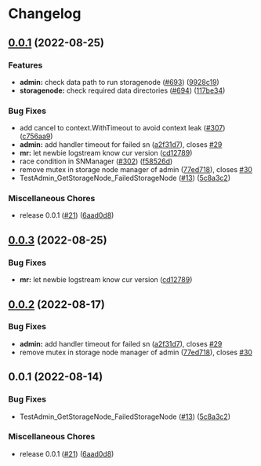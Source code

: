 # Changelog

## [0.0.1](https://github.com/ijsong/varlog/compare/v0.0.3...v0.0.1) (2022-08-25)


### Features

* **admin:** check data path to run storagenode ([#693](https://github.com/ijsong/varlog/issues/693)) ([9928c19](https://github.com/ijsong/varlog/commit/9928c19538c20b8f96248086cd928fff66cf02b0))
* **storagenode:** check required data directories ([#694](https://github.com/ijsong/varlog/issues/694)) ([117be34](https://github.com/ijsong/varlog/commit/117be34bcbc4f7da69dcc54468b55eef7e8ca4aa))


### Bug Fixes

* add cancel to context.WithTimeout to avoid context leak ([#307](https://github.com/ijsong/varlog/issues/307)) ([c756aa9](https://github.com/ijsong/varlog/commit/c756aa9c176b72246c81a2993fbd8a7bede5cd2d))
* **admin:** add handler timeout for failed sn ([a2f31d7](https://github.com/ijsong/varlog/commit/a2f31d7b7b43a8522dd513ac824d040a6f515217)), closes [#29](https://github.com/ijsong/varlog/issues/29)
* **mr:** let newbie logstream know cur version ([cd12789](https://github.com/ijsong/varlog/commit/cd12789f91fe1e4d17b14a8636535612a3fc793b))
* race condition in SNManager ([#302](https://github.com/ijsong/varlog/issues/302)) ([f58526d](https://github.com/ijsong/varlog/commit/f58526d0e7a05204138668968c659b6cbf7f0832))
* remove mutex in storage node manager of admin ([77ed718](https://github.com/ijsong/varlog/commit/77ed7188883b488c48c89812548e9c6f5c889649)), closes [#30](https://github.com/ijsong/varlog/issues/30)
* TestAdmin_GetStorageNode_FailedStorageNode ([#13](https://github.com/ijsong/varlog/issues/13)) ([5c8a3c2](https://github.com/ijsong/varlog/commit/5c8a3c234032e3bf647d2a5d10c9916c215a6d9b))


### Miscellaneous Chores

* release 0.0.1 ([#21](https://github.com/ijsong/varlog/issues/21)) ([6aad0d8](https://github.com/ijsong/varlog/commit/6aad0d80d7f3c00092d44bbcdad7730e6e956870))

## [0.0.3](https://github.com/kakao/varlog/compare/v0.0.2...v0.0.3) (2022-08-25)


### Bug Fixes

* **mr:** let newbie logstream know cur version ([cd12789](https://github.com/kakao/varlog/commit/cd12789f91fe1e4d17b14a8636535612a3fc793b))

## [0.0.2](https://github.com/kakao/varlog/compare/v0.0.1...v0.0.2) (2022-08-17)


### Bug Fixes

* **admin:** add handler timeout for failed sn ([a2f31d7](https://github.com/kakao/varlog/commit/a2f31d7b7b43a8522dd513ac824d040a6f515217)), closes [#29](https://github.com/kakao/varlog/issues/29)
* remove mutex in storage node manager of admin ([77ed718](https://github.com/kakao/varlog/commit/77ed7188883b488c48c89812548e9c6f5c889649)), closes [#30](https://github.com/kakao/varlog/issues/30)

## 0.0.1 (2022-08-14)


### Bug Fixes

* TestAdmin_GetStorageNode_FailedStorageNode ([#13](https://github.com/kakao/varlog/issues/13)) ([5c8a3c2](https://github.com/kakao/varlog/commit/5c8a3c234032e3bf647d2a5d10c9916c215a6d9b))


### Miscellaneous Chores

* release 0.0.1 ([#21](https://github.com/kakao/varlog/issues/21)) ([6aad0d8](https://github.com/kakao/varlog/commit/6aad0d80d7f3c00092d44bbcdad7730e6e956870))
